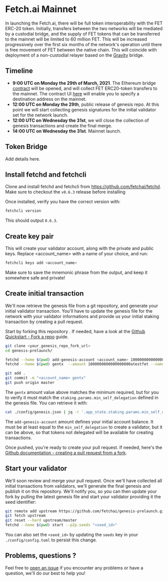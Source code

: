 # Fetch.ai Mainnet

In launching the Fetch.ai, there will be full token interoperability with the FET ERC-20 token. Initially, transfers between the two networks will be mediated by a custodial bridge, and the supply of FET tokens that can be transferred to the mainnet will be limited to 60 million FET. This will be increased progressively over the first six months of the network's operation until there is free movement of FET between the native chain. This will coincide with deployment of a non-custodial relayer based on the [Gravity](https://github.com/cosmos/gravity-bridge) bridge. 

## Timeline

- **9:00 UTC on Monday the 29th of March, 2021**. The Ethereum bridge [contract](needs-link) will be opened, and will collect FET ERC20-token transfers to the mainnet. The contract UI [here](needs-link) will enable you to specify a destination address on the mainnet.
- **12:00 UTC on Monday the 29th**, public release of genesis repo. At this point we will start collecting genesis signatures for the initial validator set for the network launch.
- **12:00 UTC on Wednesday the 31st**, we will close the collection of genesis transactions and create the final merge.
- **14:00 UTC on Wednesday the 31st**. Mainnet launch. 

## Token Bridge

Add details here. 

## Install fetchd and fetchcli

Clone and install fetchd and fetchcli from https://github.com/fetchai/fetchd.
Make sure to checkout the `v0.6.3` release before installing

Once installed, verify you have the correct version with:

```bash
fetchcli version
```

This should output `0.6.3`.

## Create key pair

This will create your validator account, along with the private and public keys. Replace <account_name> with a name of your choice, and run:

```bash
fetchcli keys add <account_name>
```

Make sure to save the mnemonic phrase from the output, and keep it somewhere safe and private!

## Create initial transaction

We'll now retrieve the genesis file from a git repository, and generate your initial validator transaction.
You'll have to update the genesis file for the network with your validator informations and provide us your initial staking transaction by creating a pull request.

Start by forking this repository . If needed, have a look at the [Github Quickstart - Fork a repo](https://docs.github.com/en/github/getting-started-with-github/fork-a-repo) guide.

```bash
git clone <your_genesis_repo_fork_url>
cd genesis-prelaunch/

fetchd --home $(pwd) add-genesis-account <account_name> 1000000000000000000atestfet
fetchd --home $(pwd) gentx  --amount 1000000000000000000atestfet --name <account_name> 

git add .
git commit -m "<account_name> gentx"
git push origin master
```

The `gentx` amount value above matches the minimum required, but for you to verify it must match the `staking.params.min_self_delegation` defined in the genesis file.
You can retrieve it with:
```bash 
cat ./config/genesis.json | jq -r '.app_state.staking.params.min_self_delegation + "atestfet"' 
```

The `add-genesis-account` amount defines your initial account balance. It must be at least equal to the `min_self_delegation` to create a validator, but it can be above, so that tokens not delegated will be available for creating transactions.

Once pushed, you're ready to create your pull request. If needed, here's the [Github documentation - creating a pull request from a fork](https://docs.github.com/en/github/collaborating-with-issues-and-pull-requests/creating-a-pull-request-from-a-fork).

## Start your validator

We'll soon review and merge your pull request. Once we'll have collected all initial transactions from validators, we'll generate the final genesis and publish it on this repository. We'll notify you, so you can then update your fork by pulling the latest genesis file and start your validator providing it the seed identifier:

```bash
git remote add upstream https://github.com/fetchai/genesis-prelaunch.git
git fetch upstream
git reset --hard upstream/master
fetchd --home $(pwd) start --p2p.seeds "<seed_id>"
```

You can also set the `<seed_id>` by updating the `seeds` key in your `./config/config.toml` to persist this change.

## Problems, questions ?

Feel free to [open an issue](https://github.com/fetchai/genesis-prelaunch/issues) if you encounter any problems or have a question, we'll do our best to help you!

